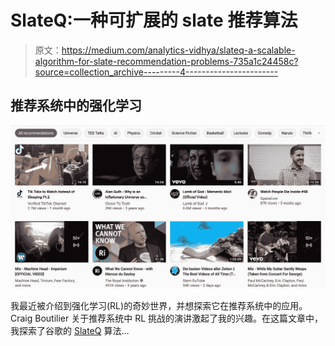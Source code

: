# SlateQ:一种可扩展的 slate 推荐算法

> 原文：<https://medium.com/analytics-vidhya/slateq-a-scalable-algorithm-for-slate-recommendation-problems-735a1c24458c?source=collection_archive---------4----------------------->

## 推荐系统中的强化学习

![](img/4618976615ba1fcdd8ca75ec4abb868b.png)

我最近被介绍到强化学习(RL)的奇妙世界，并想探索它在推荐系统中的应用。Craig Boutilier 关于推荐系统中 RL 挑战的演讲激起了我的兴趣。在这篇文章中，我探索了谷歌的 [SlateQ](https://arxiv.org/pdf/1905.12767.pdf) 算法…